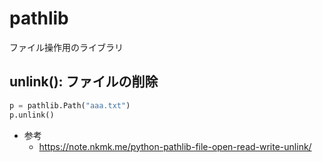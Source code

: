 # pathlib

ファイル操作用のライブラリ

## unlink(): ファイルの削除

```python
p = pathlib.Path("aaa.txt")
p.unlink()
```

- 参考
  - https://note.nkmk.me/python-pathlib-file-open-read-write-unlink/